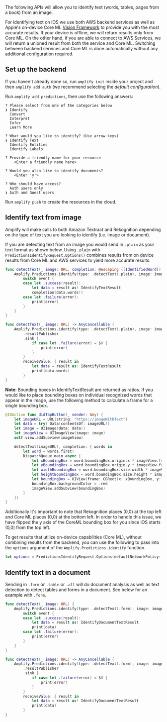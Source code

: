 The following APIs will allow you to identify text (words, tables, pages from a book) from an image.

For identifying text on iOS we use both AWS backend services as well as Apple's on-device Core ML [Vision Framework](https://developer.apple.com/documentation/vision) to provide you with the most accurate results.  If your device is offline, we will return results only from Core ML.  On the other hand, if you are able to connect to AWS Services, we will return a unioned result from both the service and Core ML.  Switching between backend services and Core ML is done automatically without any additional configuration required.

## Set up the backend

If you haven't already done so, run `amplify init` inside your project and then `amplify add auth` (we recommend selecting the *default configuration*).

Run `amplify add predictions`, then use the following answers:

```console
? Please select from one of the categories below
❯ Identify
  Convert
  Interpret
  Infer
  Learn More

? What would you like to identify? (Use arrow keys)
❯ Identify Text
  Identify Entities
  Identify Labels

? Provide a friendly name for your resource
    <Enter a friendly name here>

? Would you also like to identify documents?
    <Enter 'y'> 

? Who should have access?
  Auth users only
❯ Auth and Guest users
```

Run `amplify push` to create the resources in the cloud.

## Identify text from image

Amplify will make calls to both Amazon Textract and Rekognition depending on the type of text you are looking to identify (i.e. image or document).

If you are detecting text from an image you would send in `.plain` as your text format as shown below.  Using `.plain` with `PredictionsIdentifyRequest.Options()` combines results from on device results from Core ML and AWS services to yield more accurate results.

<amplify-block-switcher>

<amplify-block name="Listener (iOS 11+)">

```swift
func detectText(_ image: URL, completion: @escaping ([IdentifiedWord]) -> Void) {
    Amplify.Predictions.identify(type: .detectText(.plain), image: image) { event in
        switch event {
        case let .success(result):
            let data = result as! IdentifyTextResult
            completion(data.words!)
        case let .failure(error):
            print(error)
        }
    }
}
```

</amplify-block>

<amplify-block name="Combine (iOS 13+)">

```swift
func detectText(_ image: URL) -> AnyCancellable {
    Amplify.Predictions.identify(type: .detectText(.plain), image: image)
        .resultPublisher
        .sink {
            if case let .failure(error) = $0 {
                print(error)
            }
        }
        receiveValue: { result in
            let data = result as! IdentifyTextResult
            print(data.words)
        }
}
```

</amplify-block>

</amplify-block-switcher>


**Note**: Bounding boxes in IdentifyTextResult are returned as ratios. If you would like to place bounding boxes on individual recognized words that appear in the image, use the following method to calculate a frame for a single bounding box.

```swift 
@IBAction func didTapButton(_ sender: Any) {
    let imageURL = URL(string: "https://imageWithText")
    let data = try? Data(contentsOf: imageURL!)
    let image = UIImage(data: data!)
    let imageView = UIImageView(image: image)
    self.view.addSubview(imageView)

    detectText(imageURL!, completion: { words in
        let word = words.first!
        DispatchQueue.main.async {
            let xBoundingBox = word.boundingBox.origin.x * imageView.frame.size.width
            let yBoundingBox = word.boundingBox.origin.y * imageView.frame.size.height
            let widthBoundingBox = word.boundingBox.size.width * imageView.frame.size.width
            let heightBoundingBox = word.boundingBox.size.height * imageView.frame.size.height
            let boundingBox = UIView(frame: CGRect(x: xBoundingBox, y: yBoundingBox, width: widthBoundingBox, height: heightBoundingBox))
            boundingBox.backgroundColor = .red
            imageView.addSubview(boundingBox)
        }
    })
}
```
Additionally it's important to note that Rekognition places (0,0) at the top left and Core ML places (0,0) at the bottom left. In order to handle this issue, we have flipped the y axis of the CoreML bounding box for you since iOS starts (0,0) from the top left.


To get results that utilize on-device capabilities (Core ML), without combining results from the backend, you can use the following to pass into the `options` argument of the `Amplify.Predictions.identify` function.
```swift
let options = PredictionsIdentifyRequest.Options(defaultNetworkPolicy: .offline, pluginOptions: nil)
```

## Identify text in a document

Sending in `.form` or `.table` or `.all` will do document analysis as well as text detection to detect tables and forms in a document. See below for an example with `.form`.

<amplify-block-switcher>

<amplify-block name="Listener (iOS 11+)">

```swift
func detectText(_ image: URL) {
    Amplify.Predictions.identify(type: .detectText(.form), image: image) { event in
        switch event {
        case let .success(result):
            let data = result as! IdentifyDocumentTextResult
            print(data)
        case let .failure(error):
            print(error)
        }
    }
}
```

</amplify-block>

<amplify-block name="Combine (iOS 13+)">

```swift
func detectText(_ image: URL) -> AnyCancellable {
    Amplify.Predictions.identify(type: .detectText(.form), image: image)
        .resultPublisher
        .sink {
            if case let .failure(error) = $0 {
                print(error)
            }
        }
        receiveValue: { result in
            let data = result as! IdentifyDocumentTextResult
            print(data)
        }
}
```

</amplify-block>

</amplify-block-switcher>
